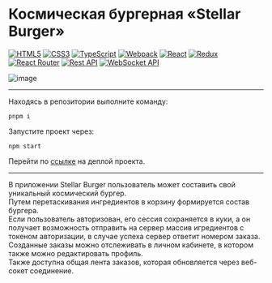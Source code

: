 # **Космическая бургерная «Stellar Burger»**

[![HTML5](https://img.shields.io/badge/html5-%23E34F26.svg?style=for-the-badge&logo=html5&logoColor=white)](https://developer.mozilla.org/en-US/docs/Web/HTML)
[![CSS3](https://img.shields.io/badge/css3-%231572B6.svg?style=for-the-badge&logo=css3&logoColor=white)](https://developer.mozilla.org/en-US/docs/Web/CSS)
[![TypeScript](https://img.shields.io/badge/typescript-%23007ACC.svg?style=for-the-badge&logo=typescript&logoColor=white)](https://www.typescriptlang.org/)
[![Webpack](https://img.shields.io/badge/webpack-2b3a42.svg?style=for-the-badge&logo=webpack&logoColor=84c7e8)](https://webpack.js.org/)
[![React](https://img.shields.io/badge/react-%2320232a.svg?style=for-the-badge&logo=react&logoColor=%2361DAFB)](https://react.dev/)
[![Redux](https://img.shields.io/badge/redux-%23593d88.svg?style=for-the-badge&logo=redux&logoColor=white)](https://react-redux.js.org/)
[![React Router](https://img.shields.io/badge/React_Router-CA4245?style=for-the-badge&logo=react-router&logoColor=white)](https://reactrouter.com/en/main)
[![Rest API](https://img.shields.io/badge/rest_api-%2320232a.svg?style=for-the-badge&logo=rest&logoColor=white)](https://ru.wikipedia.org/wiki/REST)
[![WebSocket API](https://img.shields.io/badge/WebSocket_API-FF6C37?style=for-the-badge&logo=websocket&logoColor=white)](https://ru.wikipedia.org/wiki/WebSocket)

![image](https://github.com/Maschinebau/react-stellar-burger/assets/119728265/312e44fd-7100-4c15-9779-c2bd3e9f8673)

---

Находясь в репозитории выполните команду:

    pnpm i

Запустите проект через:

    npm start

Перейти по [ссылке](https://maschinebau.github.io/stellar-burger/) на деплой проекта.

---

В приложении Stellar Burger пользователь может составить свой уникальный космический бургер. <br>
Путем перетаскивания ингредиентов в корзину формируется состав бургера. <br>
Если пользователь авторизован, его сессия сохраняется в куки, а он получает возможность отправить на сервер массив игредиентов с токеном авторизации, в случае успеха сервер ответит номером заказа. <br>
Созданные заказы можно отслеживать в личном кабинете, в котором также можно редактировать профиль. <br>
Также доступна общая лента заказов, которая обновляется через веб-сокет соединение.


